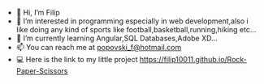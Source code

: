 - 👋 Hi, I’m Filip
- 👀 I’m interested in programming especially in web development,also i like doing any kind of sports like football,basketball,running,hiking etc...
- 🌱 I’m currently learning Angular,SQL Databases,Adobe XD...
- 📫 You can reach me at popovski_f@hotmail.com
- 💻 Here is the link to my little project https://filip10011.github.io/Rock-Paper-Scissors
